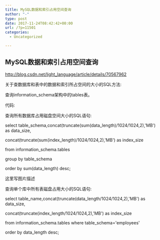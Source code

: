 ```yaml
---
title: MySQL数据和索引占用空间查询
author: "-"
type: post
date: 2017-11-24T08:42:42+00:00
url: /?p=11501
categories:
  - Uncategorized

---
```

## MySQL数据和索引占用空间查询
http://blog.csdn.net/light_language/article/details/70567962

关于查数据库和表中的数据和索引所占空间的大小的SQL方法: 
  
查询information_schema架构中的tables表。
  
代码: 
  
查询所有数据库占用磁盘空间大小的SQL语句: 

select table_schema,concat(truncate(sum(data_length)/1024/1024,2),'MB') as data_size,
  
concat(truncate(sum(index_length)/1024/1024,2),'MB') as index_size
  
from information_schema.tables
  
group by table_schema
  
order by sum(data_length) desc;
  
这里写图片描述

查询单个库中所有表磁盘占用大小的SQL语句: 

select table_name,concat(truncate(data_length/1024/1024,2),'MB') as data_size,
  
concat(truncate(index_length/1024/1024,2),'MB') as index_size
  
from information_schema.tables where table_schema='employees'
  
order by data_length desc;